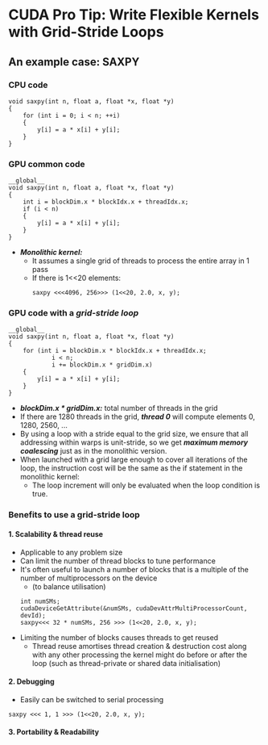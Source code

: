 # CUDA Pro Tip: Write Flexible Kernels with Grid-Stride Loops
## An example case: SAXPY
### CPU code
```
void saxpy(int n, float a, float *x, float *y)
{
    for (int i = 0; i < n; ++i)
    {
        y[i] = a * x[i] + y[i];
    }
}
```

### GPU common code
```
__global__
void saxpy(int n, float a, float *x, float *y)
{
    int i = blockDim.x * blockIdx.x + threadIdx.x;
    if (i < n)
    {
        y[i] = a * x[i] + y[i];
    }
}
```
- ***Monolithic kernel:*** 
    - It assumes a single grid of threads to process the entire array in 1 pass 
    - If there is 1<<20 elements: 
        ```
        saxpy <<<4096, 256>>> (1<<20, 2.0, x, y);
        ```
### GPU code with a ***grid-stride loop***
```
__global__
void saxpy(int n, float a, float *x, float *y)
{
    for (int i = blockDim.x * blockIdx.x + threadIdx.x; 
            i < n;
            i += blockDim.x * gridDim.x)
    {
        y[i] = a * x[i] + y[i];
    }
}
```
- ***blockDim.x * gridDim.x:*** total number of threads in the grid
- If there are 1280 threads in the grid, ***thread 0*** will compute elements 0, 1280, 2560, ...
- By using a loop with a stride equal to the grid size, we ensure that all addressing within warps is unit-stride, so we get ***maximum memory coalescing*** just as in the monolithic version.
- When launched with a grid large enough to cover all iterations of the loop, the instruction cost will be the same as the if statement in the monolithic kernel:
    - The loop increment will only be evaluated when the loop condition is true.

### Benefits to use a grid-stride loop
#### 1. Scalability & thread reuse
- Applicable to any problem size
- Can limit the number of thread blocks to tune performance
- It's often useful to launch a number of blocks that is a multiple of the number of multiprocessors on the device
    - (to balance utilisation)
    ```
    int numSMs;
    cudaDeviceGetAttribute(&numSMs, cudaDevAttrMultiProcessorCount, devId);
    saxpy<<< 32 * numSMs, 256 >>> (1<<20, 2.0, x, y);
    ```
- Limiting the number of blocks causes threads to get reused
    - Thread reuse amortises thread creation & destruction cost along with any other processing the kernel might do before or after the loop (such as thread-private or shared data initialisation)

#### 2. Debugging
- Easily can be switched to serial processing
```
saxpy <<< 1, 1 >>> (1<<20, 2.0, x, y);
```

#### 3. Portability & Readability





